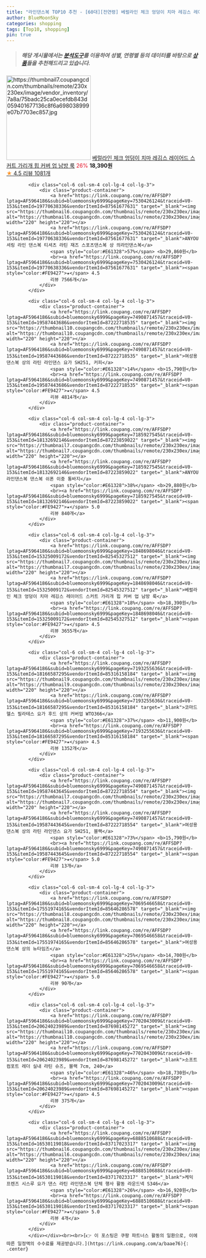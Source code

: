 ```yaml
---
title: "라인댄스복 TOP10 추천 - [60대][전연령] 베럴라인 체크 엉덩이 치마 레깅스 레이어드 스커트 가리개 힙 커버 업 남방 룩"
author: BlueMoonSky
categories: shopping
tags: [Top10, shopping]
pin: true
---
```


> ##### 해당 게시물에서는 [**분석도구**](https://itemscout.io/)를 이용하여 **성별**, **연령별** 등의 데이터를 바탕으로 [**상품**](https://link.coupang.com/a/baae76)들을 추천해드리고 있습니다.
<div class="container"><div class="row">
            <div class="col-6 col-sm-4 col-lg-4 col-lg-3">
                <div class="product-container">
                    <a href="https://link.coupang.com/re/AFFSDP?lptag=AF5964186&subid=bluemoonsky6999&pageKey=1848698046&traceid=V0-153&itemId=15325009169&vendorItemId=82545327493" target="_blank"><img src="https://thumbnail7.coupangcdn.com/thumbnails/remote/230x230ex/image/vendor_inventory/7a8a/75badc25ca0ecefdb843d059401677136c8f6a698038999e07b7703ec857.jpg" alt="https://thumbnail7.coupangcdn.com/thumbnails/remote/230x230ex/image/vendor_inventory/7a8a/75badc25ca0ecefdb843d059401677136c8f6a698038999e07b7703ec857.jpg" width="220" height="220"></a>
                    <a href="https://link.coupang.com/re/AFFSDP?lptag=AF5964186&subid=bluemoonsky6999&pageKey=1848698046&traceid=V0-153&itemId=15325009169&vendorItemId=82545327493" target="_blank">베럴라인 체크 엉덩이 치마 레깅스 레이어드 스커트 가리개 힙 커버 업 남방 룩</a>
                    <span style="color:#E61328">26%</span> <b>18,390원</b>
                    <br><a href="https://link.coupang.com/re/AFFSDP?lptag=AF5964186&subid=bluemoonsky6999&pageKey=1848698046&traceid=V0-153&itemId=15325009169&vendorItemId=82545327493" target="_blank"><span style="color:#FE9427">★</span> 4.5
                    리뷰 1081개</a>
                </div>
            </div>
            
            <div class="col-6 col-sm-4 col-lg-4 col-lg-3">
                <div class="product-container">
                    <a href="https://link.coupang.com/re/AFFSDP?lptag=AF5964186&subid=bluemoonsky6999&pageKey=7530426124&traceid=V0-153&itemId=19770638336&vendorItemId=87561677631" target="_blank"><img src="https://thumbnail6.coupangcdn.com/thumbnails/remote/230x230ex/image/vendor_inventory/67fa/85eec0a2626c20b3d7789eaf914297d7b87d6fc2a4189298f25fac3f73de.jpg" alt="https://thumbnail6.coupangcdn.com/thumbnails/remote/230x230ex/image/vendor_inventory/67fa/85eec0a2626c20b3d7789eaf914297d7b87d6fc2a4189298f25fac3f73de.jpg" width="220" height="220"></a>
                    <a href="https://link.coupang.com/re/AFFSDP?lptag=AF5964186&subid=bluemoonsky6999&pageKey=7530426124&traceid=V0-153&itemId=19770638336&vendorItemId=87561677631" target="_blank">ANYOU셔링 라인 댄스복 티셔츠 라틴 재즈 스포츠댄스복 상 의라인댄스복</a>
                    <span style="color:#E61328">57%</span> <b>29,860원</b>
                    <br><a href="https://link.coupang.com/re/AFFSDP?lptag=AF5964186&subid=bluemoonsky6999&pageKey=7530426124&traceid=V0-153&itemId=19770638336&vendorItemId=87561677631" target="_blank"><span style="color:#FE9427">★</span> 4.5
                    리뷰 7566개</a>
                </div>
            </div>
            
            <div class="col-6 col-sm-4 col-lg-4 col-lg-3">
                <div class="product-container">
                    <a href="https://link.coupang.com/re/AFFSDP?lptag=AF5964186&subid=bluemoonsky6999&pageKey=7490871457&traceid=V0-153&itemId=19587443686&vendorItemId=87222718535" target="_blank"><img src="https://thumbnail10.coupangcdn.com/thumbnails/remote/230x230ex/image/vendor_inventory/0af2/bebc88baaf366ed65c8023842ffd29c206b156007a6079727e5d463ff830.jpg" alt="https://thumbnail10.coupangcdn.com/thumbnails/remote/230x230ex/image/vendor_inventory/0af2/bebc88baaf366ed65c8023842ffd29c206b156007a6079727e5d463ff830.jpg" width="220" height="220"></a>
                    <a href="https://link.coupang.com/re/AFFSDP?lptag=AF5964186&subid=bluemoonsky6999&pageKey=7490871457&traceid=V0-153&itemId=19587443686&vendorItemId=87222718535" target="_blank">여성용 댄스복 상의 라틴 라인댄스 요가 SH251, 커피</a>
                    <span style="color:#E61328">14%</span> <b>15,790원</b>
                    <br><a href="https://link.coupang.com/re/AFFSDP?lptag=AF5964186&subid=bluemoonsky6999&pageKey=7490871457&traceid=V0-153&itemId=19587443686&vendorItemId=87222718535" target="_blank"><span style="color:#FE9427">★</span> 4.5
                    리뷰 4814개</a>
                </div>
            </div>
            
            <div class="col-6 col-sm-4 col-lg-4 col-lg-3">
                <div class="product-container">
                    <a href="https://link.coupang.com/re/AFFSDP?lptag=AF5964186&subid=bluemoonsky6999&pageKey=7185927545&traceid=V0-153&itemId=18132692146&vendorItemId=87223859022" target="_blank"><img src="https://thumbnail7.coupangcdn.com/thumbnails/remote/230x230ex/image/vendor_inventory/7ba2/b2306440d766d52fa30a6745eda997840ac90c87874b4fecfdc34728ab44.jpg" alt="https://thumbnail7.coupangcdn.com/thumbnails/remote/230x230ex/image/vendor_inventory/7ba2/b2306440d766d52fa30a6745eda997840ac90c87874b4fecfdc34728ab44.jpg" width="220" height="220"></a>
                    <a href="https://link.coupang.com/re/AFFSDP?lptag=AF5964186&subid=bluemoonsky6999&pageKey=7185927545&traceid=V0-153&itemId=18132692146&vendorItemId=87223859022" target="_blank">ANYOU 라인댄스복 댄스복 쉬폰 이중 통바지</a>
                    <span style="color:#E61328">38%</span> <b>29,880원</b>
                    <br><a href="https://link.coupang.com/re/AFFSDP?lptag=AF5964186&subid=bluemoonsky6999&pageKey=7185927545&traceid=V0-153&itemId=18132692146&vendorItemId=87223859022" target="_blank"><span style="color:#FE9427">★</span> 5.0
                    리뷰 840개</a>
                </div>
            </div>
            
            <div class="col-6 col-sm-4 col-lg-4 col-lg-3">
                <div class="product-container">
                    <a href="https://link.coupang.com/re/AFFSDP?lptag=AF5964186&subid=bluemoonsky6999&pageKey=1848698046&traceid=V0-153&itemId=15325009172&vendorItemId=82545327512" target="_blank"><img src="https://thumbnail7.coupangcdn.com/thumbnails/remote/230x230ex/image/vendor_inventory/9c7b/45101d27d1ecdca07c79a8d64845e4453a499309dc8197ccf33b6dbc29ab.jpg" alt="https://thumbnail7.coupangcdn.com/thumbnails/remote/230x230ex/image/vendor_inventory/9c7b/45101d27d1ecdca07c79a8d64845e4453a499309dc8197ccf33b6dbc29ab.jpg" width="220" height="220"></a>
                    <a href="https://link.coupang.com/re/AFFSDP?lptag=AF5964186&subid=bluemoonsky6999&pageKey=1848698046&traceid=V0-153&itemId=15325009172&vendorItemId=82545327512" target="_blank">베럴라인 체크 엉덩이 치마 레깅스 레이어드 스커트 가리개 힙 커버 업 남방 룩</a>
                    <span style="color:#E61328">18%</span> <b>18,390원</b>
                    <br><a href="https://link.coupang.com/re/AFFSDP?lptag=AF5964186&subid=bluemoonsky6999&pageKey=1848698046&traceid=V0-153&itemId=15325009172&vendorItemId=82545327512" target="_blank"><span style="color:#FE9427">★</span> 4.5
                    리뷰 3655개</a>
                </div>
            </div>
            
            <div class="col-6 col-sm-4 col-lg-4 col-lg-3">
                <div class="product-container">
                    <a href="https://link.coupang.com/re/AFFSDP?lptag=AF5964186&subid=bluemoonsky6999&pageKey=7193255636&traceid=V0-153&itemId=18166587295&vendorItemId=85316158184" target="_blank"><img src="https://thumbnail9.coupangcdn.com/thumbnails/remote/230x230ex/image/vendor_inventory/092b/c7c427c2f78032a0a3e6c1894e057ab03dbd9485fbc06e06f52ec5f50958.jpg" alt="https://thumbnail9.coupangcdn.com/thumbnails/remote/230x230ex/image/vendor_inventory/092b/c7c427c2f78032a0a3e6c1894e057ab03dbd9485fbc06e06f52ec5f50958.jpg" width="220" height="220"></a>
                    <a href="https://link.coupang.com/re/AFFSDP?lptag=AF5964186&subid=bluemoonsky6999&pageKey=7193255636&traceid=V0-153&itemId=18166587295&vendorItemId=85316158184" target="_blank">코마드 헬스 필라테스 요가 후드 상의 커버업 WTO366</a>
                    <span style="color:#E61328">37%</span> <b>11,900원</b>
                    <br><a href="https://link.coupang.com/re/AFFSDP?lptag=AF5964186&subid=bluemoonsky6999&pageKey=7193255636&traceid=V0-153&itemId=18166587295&vendorItemId=85316158184" target="_blank"><span style="color:#FE9427">★</span> 4.5
                    리뷰 1352개</a>
                </div>
            </div>
            
            <div class="col-6 col-sm-4 col-lg-4 col-lg-3">
                <div class="product-container">
                    <a href="https://link.coupang.com/re/AFFSDP?lptag=AF5964186&subid=bluemoonsky6999&pageKey=7490871457&traceid=V0-153&itemId=19587443645&vendorItemId=87222718554" target="_blank"><img src="https://thumbnail7.coupangcdn.com/thumbnails/remote/230x230ex/image/vendor_inventory/daa9/97c9c4aadd47ed66f90b6b4017d9add0fdd77a5a3f8cc450a4cb9f7c8cf6.jpg" alt="https://thumbnail7.coupangcdn.com/thumbnails/remote/230x230ex/image/vendor_inventory/daa9/97c9c4aadd47ed66f90b6b4017d9add0fdd77a5a3f8cc450a4cb9f7c8cf6.jpg" width="220" height="220"></a>
                    <a href="https://link.coupang.com/re/AFFSDP?lptag=AF5964186&subid=bluemoonsky6999&pageKey=7490871457&traceid=V0-153&itemId=19587443645&vendorItemId=87222718554" target="_blank">여성용 댄스복 상의 라틴 라인댄스 요가 SH251, 블랙</a>
                    <span style="color:#E61328">73%</span> <b>15,790원</b>
                    <br><a href="https://link.coupang.com/re/AFFSDP?lptag=AF5964186&subid=bluemoonsky6999&pageKey=7490871457&traceid=V0-153&itemId=19587443645&vendorItemId=87222718554" target="_blank"><span style="color:#FE9427">★</span> 5.0
                    리뷰 13개</a>
                </div>
            </div>
            
            <div class="col-6 col-sm-4 col-lg-4 col-lg-3">
                <div class="product-container">
                    <a href="https://link.coupang.com/re/AFFSDP?lptag=AF5964186&subid=bluemoonsky6999&pageKey=7069546658&traceid=V0-153&itemId=17551974165&vendorItemId=85646286578" target="_blank"><img src="https://thumbnail8.coupangcdn.com/thumbnails/remote/230x230ex/image/vendor_inventory/7958/782207cc8dd48c97345fb66180e332acef8701ec66df91dbf0c23b386702.jpg" alt="https://thumbnail8.coupangcdn.com/thumbnails/remote/230x230ex/image/vendor_inventory/7958/782207cc8dd48c97345fb66180e332acef8701ec66df91dbf0c23b386702.jpg" width="220" height="220"></a>
                    <a href="https://link.coupang.com/re/AFFSDP?lptag=AF5964186&subid=bluemoonsky6999&pageKey=7069546658&traceid=V0-153&itemId=17551974165&vendorItemId=85646286578" target="_blank">여성용 댄스복 상의 뉴타임즈</a>
                    <span style="color:#E61328">25%</span> <b>14,700원</b>
                    <br><a href="https://link.coupang.com/re/AFFSDP?lptag=AF5964186&subid=bluemoonsky6999&pageKey=7069546658&traceid=V0-153&itemId=17551974165&vendorItemId=85646286578" target="_blank"><span style="color:#FE9427">★</span> 5.0
                    리뷰 90개</a>
                </div>
            </div>
            
            <div class="col-6 col-sm-4 col-lg-4 col-lg-3">
                <div class="product-container">
                    <a href="https://link.coupang.com/re/AFFSDP?lptag=AF5964186&subid=bluemoonsky6999&pageKey=7702043009&traceid=V0-153&itemId=20624023989&vendorItemId=87698145272" target="_blank"><img src="https://thumbnail10.coupangcdn.com/thumbnails/remote/230x230ex/image/vendor_inventory/e377/09a4c496fdf1e8d415fb848a78b0184a758f005fb0902c4ce5930425d7f0.jpg" alt="https://thumbnail10.coupangcdn.com/thumbnails/remote/230x230ex/image/vendor_inventory/e377/09a4c496fdf1e8d415fb848a78b0184a758f005fb0902c4ce5930425d7f0.jpg" width="220" height="220"></a>
                    <a href="https://link.coupang.com/re/AFFSDP?lptag=AF5964186&subid=bluemoonsky6999&pageKey=7702043009&traceid=V0-153&itemId=20624023989&vendorItemId=87698145272" target="_blank">소프트 컴포트 레더 실내 라틴 슈즈, 블랙 7cm, 240</a>
                    <span style="color:#E61328">46%</span> <b>18,730원</b>
                    <br><a href="https://link.coupang.com/re/AFFSDP?lptag=AF5964186&subid=bluemoonsky6999&pageKey=7702043009&traceid=V0-153&itemId=20624023989&vendorItemId=87698145272" target="_blank"><span style="color:#FE9427">★</span> 4.5
                    리뷰 375개</a>
                </div>
            </div>
            
            <div class="col-6 col-sm-4 col-lg-4 col-lg-3">
                <div class="product-container">
                    <a href="https://link.coupang.com/re/AFFSDP?lptag=AF5964186&subid=bluemoonsky6999&pageKey=6888510688&traceid=V0-153&itemId=16530119018&vendorItemId=83717023317" target="_blank"><img src="https://thumbnail6.coupangcdn.com/thumbnails/remote/230x230ex/image/vendor_inventory/96a9/0293fccfb709de4c54a095c69f3d628d1b641bec6997966a3939f5b59b04.jpg" alt="https://thumbnail6.coupangcdn.com/thumbnails/remote/230x230ex/image/vendor_inventory/96a9/0293fccfb709de4c54a095c69f3d628d1b641bec6997966a3939f5b59b04.jpg" width="220" height="220"></a>
                    <a href="https://link.coupang.com/re/AFFSDP?lptag=AF5964186&subid=bluemoonsky6999&pageKey=6888510688&traceid=V0-153&itemId=16530119018&vendorItemId=83717023317" target="_blank">케익 프렌즈 시스루 요가 댄스 라틴 라인댄스복 단체 행사 활동 라운드넥 S346</a>
                    <span style="color:#E61328">26%</span> <b>16,920원</b>
                    <br><a href="https://link.coupang.com/re/AFFSDP?lptag=AF5964186&subid=bluemoonsky6999&pageKey=6888510688&traceid=V0-153&itemId=16530119018&vendorItemId=83717023317" target="_blank"><span style="color:#FE9427">★</span> 5.0
                    리뷰 4개</a>
                </div>
            </div>
            </div></div><br><br>[👉 이 포스팅은 쿠팡 파트너스 활동의 일환으로, 이에 따른 일정액의 수수료를 제공받습니다.](https://link.coupang.com/a/baae76){: .center}